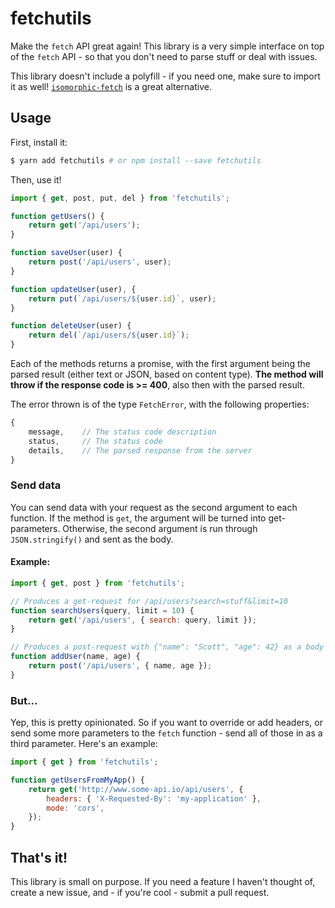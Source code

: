 # fetchutils

Make the `fetch` API great again! This library is a very simple interface on
top of the `fetch` API - so that you don't need to parse stuff or deal with
issues.

This library doesn't include a polyfill - if you need one, make sure to
import it as well!
[`isomorphic-fetch`](https://github.com/matthew-andrews/isomorphic-fetch) is a
great alternative.

## Usage

First, install it:

```bash
$ yarn add fetchutils # or npm install --save fetchutils
```

Then, use it!

```javascript
import { get, post, put, del } from 'fetchutils';

function getUsers() {
    return get('/api/users');
}

function saveUser(user) {
    return post('/api/users', user);
}

function updateUser(user), {
    return put(`/api/users/${user.id}`, user);
}

function deleteUser(user) {
    return del(`/api/users/${user.id}`);
}
```

Each of the methods returns a promise, with the first argument being the parsed
result (either text or JSON, based on content type). **The method will throw if
the response code is >= 400**, also then with the parsed result.

The error thrown is of the type `FetchError`, with the following properties:

```javascript
{
    message,    // The status code description
    status,     // The status code
    details,    // The parsed response from the server
}
```

### Send data

You can send data with your request as the second argument to each function.
If the method is `get`, the argument will be turned into get-parameters.
Otherwise, the second argument is run through `JSON.stringify()` and sent as
the body.

#### Example:

```javascript
import { get, post } from 'fetchutils';

// Produces a get-request for /api/users?search=stuff&limit=10
function searchUsers(query, limit = 10) {
    return get('/api/users', { search: query, limit });
}

// Produces a post-request with {"name": "Scott", "age": 42} as a body
function addUser(name, age) {
    return post('/api/users', { name, age });
}
```

### But...

Yep, this is pretty opinionated. So if you want to override or add headers,
or send some more parameters to the `fetch` function - send all of those in as
a third parameter. Here's an example:

```javascript
import { get } from 'fetchutils';

function getUsersFromMyApp() {
    return get('http://www.some-api.io/api/users', {
        headers: { 'X-Requested-By': 'my-application' },
        mode: 'cors',
    });
}
```

## That's it!

This library is small on purpose. If you need a feature I haven't thought of,
create a new issue, and - if you're cool - submit a pull request.
